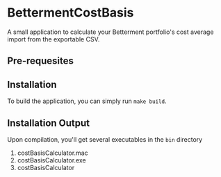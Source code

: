 # BettermentCostBasis
A small application to calculate your Betterment portfolio's cost average import from the exportable CSV.

## Pre-requesites

## Installation

To build the application, you can simply run `make build`.

## Installation Output

Upon compilation, you'll get several executables in the `bin` directory
1. costBasisCalculator.mac
2. costBasisCalculator.exe
3. costBasisCalculator 
